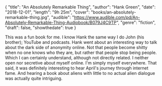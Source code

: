 {
  "title": "An Absolutely Remarkable Thing",
  "author": "Hank Green",
  "date": "2018-12-01",
  "length": "9h 25m",
  "cover": "books/an-absolutely-remarkable-thing.jpg",
  "audible": "https://www.audible.com/pd/An-Absolutely-Remarkable-Thing-Audiobook/B079J4C9TP",
  "genre": "fiction",
  "draft": false,
  "showthedate": true
}

This was a fun book for me. I know Hank the same way I do John (his brother); YouTube and podcasts. Hank went about an interesting way to talk about the dark side of anonymity online. Not that people become shitty when no one knows who they are, but rather that people stop being people. Which I can certainly understand, although not directly related. I neither open nor secretive about myself online. I'm simply myself everywhere. That said, it was definitely interesting to hear April's journey through internet fame. And hearing a book about aliens with little to no actual alien dialogue was actually quite intriguing.